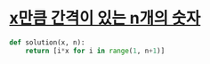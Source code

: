 # [x만큼 간격이 있는 n개의 숫자](https://programmers.co.kr/learn/courses/30/lessons/12954)

```python
def solution(x, n):
    return [i*x for i in range(1, n+1)]
```
